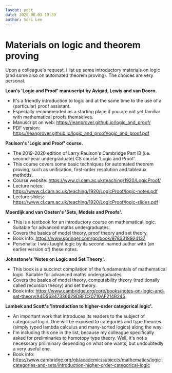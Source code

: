 ```yaml
---
layout: post
date: 2020-06-03 19:39
author: Sori Lee
---
```


# Materials on logic and theorem proving

Upon a colleague's request, I list up some introductory materials on logic (and
some also on automated theorem proving). The choices are very personal.

**Lean's 'Logic and Proof' manuscript by Avigad, Lewis and van Doorn.**

- It's a friendly introduction to logic and at the same time to the use of
  a (particular) proof assistant.
- Especially recommended as a starting place if you are not yet familiar with
  mathematical proofs themselves.
- Manuscript on web: <https://leanprover.github.io/logic_and_proof/>
- PDF version: <https://leanprover.github.io/logic_and_proof/logic_and_proof.pdf>

**Paulson's 'Logic and Proof' course.**

- The 2019-2020 edition of Larry Paulson's Cambridge Part IB (i.e. second-year
  undergraduate) CS course 'Logic and Proof'.
- This course covers some basic techniques for automated theorem proving, such
  as unification, first-order resolution and tableaux methods.
- Course website: <https://www.cl.cam.ac.uk/teaching/1920/LogicProof/>
- Lecture notes: <https://www.cl.cam.ac.uk/teaching/1920/LogicProof/logic-notes.pdf>
- Lecture slides: <https://www.cl.cam.ac.uk/teaching/1920/LogicProof/logic-slides.pdf>

**Moerdijk and van Oosten's 'Sets, Models and Proofs'.**

- This is a textbook for an introductory course on mathematical logic. Suitable
  for advanced maths undergraduates.
- Covers the basics of model theory, proof theory and set theory.
- Book info: <https://www.springer.com/gp/book/9783319924137>
- Personalia: I was taught logic by its second-named author with (an earlier
  version of) these notes.

**Johnstone's 'Notes on Logic and Set Theory'.**

- This book is a succinct compilation of the fundamentals of mathematical logic.
  Suitable for advanced maths undergraduates.
- Covers the basics of model theory, computability theory (traditionally called
  recursion theory) and set theory.
- Book info: <https://www.cambridge.org/core/books/notes-on-logic-and-set-theory/A4D56347336629DBFC20710AF214B245>

**Lambek and Scott's 'Introduction to higher-order categorical logic'.**

- An important work that introduces its readers to the subject of categorical
  logic. One will be exposed to categories and type theories (simply typed
  lambda calculus and many-sorted logics) along the way.
- I'm including this one in the list, because my colleague specifically asked
  for preliminaries to homotopy type theory. Well, it's not a necesssary
  priliminary depending on what one wants, but undoubtedly a very useful one.
- Book info: <https://www.cambridge.org/gb/academic/subjects/mathematics/logic-categories-and-sets/introduction-higher-order-categorical-logic>
